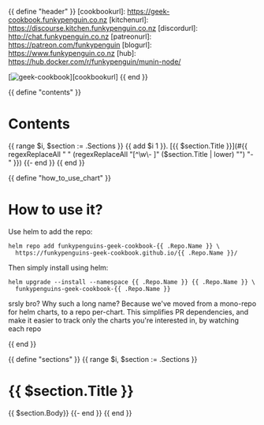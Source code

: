 {{ define "header" }}
[cookbookurl]: https://geek-cookbook.funkypenguin.co.nz
[kitchenurl]: https://discourse.kitchen.funkypenguin.co.nz
[discordurl]: http://chat.funkypenguin.co.nz
[patreonurl]: https://patreon.com/funkypenguin
[blogurl]: https://www.funkypenguin.co.nz
[hub]: https://hub.docker.com/r/funkypenguin/munin-node/

[![geek-cookbook](https://raw.githubusercontent.com/funkypenguin/www.funkypenguin.co.nz/master/images/geek-kitchen-banner.png)][cookbookurl]
{{ end }}

{{ define "contents" }} 
# Contents
{{ range $i, $section := .Sections }}
{{ add $i 1 }}. [{{ $section.Title }}](#{{ regexReplaceAll " " (regexReplaceAll "[^\\w\\- ]" ($section.Title | lower) "") "-" }})
{{- end }}
{{ end }}

{{ define "how_to_use_chart" }} 
# How to use it?

Use helm to add the repo:

```
helm repo add funkypenguins-geek-cookbook-{{ .Repo.Name }} \
  https://funkypenguins-geek-cookbook.github.io/{{ .Repo.Name }}/
```

Then simply install using helm:

```
helm upgrade --install --namespace {{ .Repo.Name }} {{ .Repo.Name }} \
  funkypenguins-geek-cookbook-{{ .Repo.Name }}
```

<aside class="notice">
srsly bro? Why such a long name? Because we've moved from a mono-repo for helm charts, to a repo per-chart. This simplifies PR dependencies, and make it easier to track only the charts you're interested
in, by watching each repo
</aside>

{{ end }}

{{ define "sections" }}
{{ range $i, $section := .Sections }}
# {{ $section.Title }}

{{ $section.Body}}
{{- end }}
{{ end }}